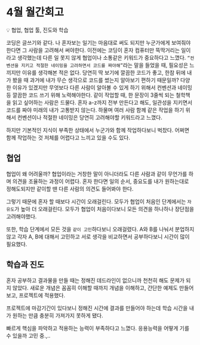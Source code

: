 # 4월 월간회고

<aside>
💡 협업, 협업 툴, 진도와 학습

</aside>

코딩은 글쓰기와 같다. 나 혼자보는 일기는 마음대로 써도 되지만 누군가에게 보여줘야 한다면 그 사람을 고려해서 써야한다. 이전에는 코딩이 혼자 컴퓨터만 뚝딱거리는 일이라고 생각했는데 다른 일 못지 않게 협업이나 소통같은 키워드가 중요하다고 느꼈다. `“컨벤션을 지키고 적절한 네이밍을 고려하면서 코드를 짜야해”`라는 말을 들었을 때, 필요성은 느끼지만 이유를 생각해본 적은 없다. 당연히 딱 보기에 깔끔한 코드가 좋고, 한참 뒤에 내가 봤을 때 과거에 내가 무슨 생각으로 코드를 썼는지 알아보기 편하기 때문일까? 다양한 이유가 있겠지만 무엇보다 다른 사람이 알아볼 수 있게 하기 위해서 컨벤션과 네이밍 등 깔끔한 코드 쓰기 위해 노력해야한다. 같이 작업할 때, 한 문장이 3줄씩 되는 철학책을 읽고 싶어하는 사람은 드물다. 혼자 a-z까지 전부 만든다고 해도, 일관성을 지키면서 코드를 짜야 미래의 내가 고통받지 않는다. 하물며 여러 사람 함께 같은 작업을 하기 위해서 컨벤션이나 적절한 네이밍은 당연히 고려해야할 키워드라고 느꼈다.

하지만 기본적인 지식이 부족한 상태에서 누군가와 함께 작업하다보니 벅찼다. 어쩌면 함께 작업하는 것 저체를 어렵다고 느끼고 있을 수도 있다.

## 협업

협업이 왜 어려울까? 협업이라는 거창한 말이 아니더라도 다른 사람과 같이 무언가를 하며 의견을 조율하는 과정이 어렵다. 혼자 한다면 일의 순서, 중요도를 내가 원하는대로 정해도되지만 같이할 땐 다른 사람의 의견도 들어봐야 한다.

그렇기 때문에 혼자 할 때보다 시간이 오래걸린다. 모두가 협업이 처음인 단계에서는 `자유도`가 높아 더 오래걸린다. 모두가 협업이 처음이다보니 모든 의견을 하나하나 장단점을 고려해야했다.

또한, 학습 단계에서 모든 것을 `같이 고민`하다보니 오래걸렸다. A와 B를 나눠서 분업하지 않고 각자 A, B에 대해서 고민하고 서로 생각을 비교하면서 공부하다보니 시간이 많이 필요했다.

## 학습과 진도

혼자 공부하고 결과물을 만들 때는 정해진 데드라인이 없으니까 천천히 해도 문제가 되지 않았다. 새로운 개념은 꼼꼼히 이해할 때까지 개념을 이해하고, 간단한 예제도 만들어보고, 프로젝트에 적용했다.

프로젝트에 마감기간이 있다보니 정해진 시간에 결과를 만들어야 하는데 학습 시간을 내가 원하는 만큼 충분히 가져가지 못하게 됐다.

빠르게 핵심을 파악하고 적용하는 능력이 부족하다고 느꼈다. 응용능력을 어떻게 기를 수 있을까 고민 중.,..
